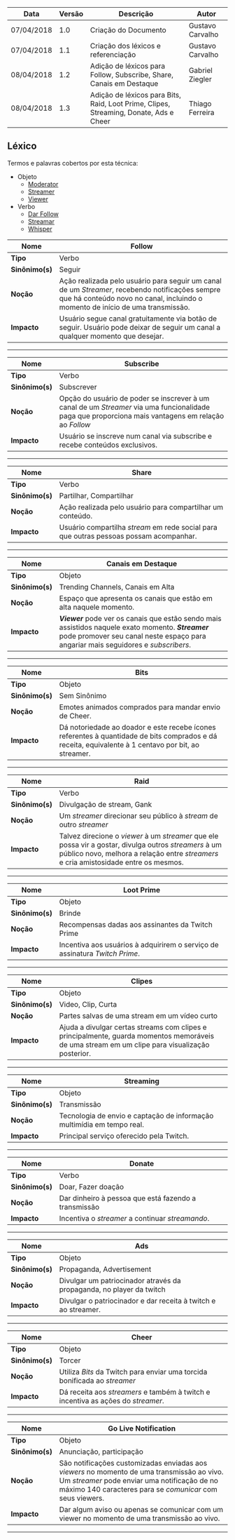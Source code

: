|Data|Versão|Descrição|Autor|
|----|------|---------|-----|
|07/04/2018|1.0|Criação do Documento|Gustavo Carvalho|
|07/04/2018|1.1|Criação dos léxicos e referenciação|Gustavo Carvalho|
|08/04/2018|1.2|Adição de léxicos para Follow, Subscribe, Share, Canais em Destaque|Gabriel Ziegler|
|08/04/2018|1.3|Adição de léxicos para Bits, Raid, Loot Prime, Clipes, Streaming, Donate, Ads e Cheer|Thiago Ferreira|

## Léxico
Termos e palavras cobertos por esta técnica:
* Objeto
  * [Moderator](https://github.com/gabrielziegler3/Requisitos-2018-1/wiki/L%C3%A9xico-Moderator)
  * [Streamer](https://github.com/gabrielziegler3/Requisitos-2018-1/wiki/L%C3%A9xico-Streamer)
  * [Viewer](https://github.com/gabrielziegler3/Requisitos-2018-1/wiki/Viewer)
* Verbo
  * [Dar Follow](https://github.com/gabrielziegler3/Requisitos-2018-1/wiki/Dar-Follow)
  * [Streamar](https://github.com/gabrielziegler3/Requisitos-2018-1/wiki/Streamar)
  * [Whisper](https://github.com/gabrielziegler3/Requisitos-2018-1/wiki/Whisper)

|Nome|Follow|
|----|-----|
|**Tipo**|Verbo|
|**Sinônimo(s)**|Seguir|
|**Noção**|Ação realizada pelo usuário para seguir um canal de um *Streamer*, recebendo notificações sempre que há conteúdo novo no canal, incluindo o momento de início de uma transmissão.|
|**Impacto**|Usuário segue canal gratuitamente via botão de seguir. Usuário pode deixar de seguir um canal a qualquer momento que desejar.|

***

|Nome|Subscribe|
|------|-------|
|**Tipo**|Verbo|
|**Sinônimo(s)**|Subscrever|
|**Noção**|Opção do usuário de poder se inscrever à um canal de um *Streamer* via uma funcionalidade paga que proporciona mais vantagens em relação ao *Follow*|
|**Impacto**|Usuário se inscreve num canal via subscribe e recebe conteúdos exclusivos.|

***

|Nome|Share|
|----|-----|
|**Tipo**|Verbo|
|**Sinônimo(s)**|Partilhar, Compartilhar|
|**Noção**|Ação realizada pelo usuário para compartilhar um conteúdo.|
|**Impacto**|Usuário compartilha *stream* em rede social para que outras pessoas possam acompanhar.|

***

|Nome|Canais em Destaque|
|----|-----|
|**Tipo**|Objeto|
|**Sinônimo(s)**|Trending Channels, Canais em Alta|
|**Noção**|Espaço que apresenta os canais que estão em alta naquele momento.|
|**Impacto**|***Viewer*** pode ver os canais que estão sendo mais assistidos naquele exato momento. ***Streamer*** pode promover seu canal neste espaço para angariar mais seguidores e *subscribers*.|

***

|Nome|Bits|
|----|-----|
|**Tipo**|Objeto|
|**Sinônimo(s)**|Sem Sinônimo|
|**Noção**|Emotes animados comprados para mandar envio de Cheer.|
|**Impacto**| Dá notoriedade ao doador e este recebe ícones referentes à quantidade de bits comprados e dá receita, equivalente à 1 centavo por bit, ao streamer.|

***

|Nome|Raid|
|----|-----|
|**Tipo**|Verbo|
|**Sinônimo(s)**|Divulgação de stream, Gank|
|**Noção**| Um *streamer* direcionar seu público à *stream* de outro *streamer*|
|**Impacto**| Talvez direcione o *viewer* à um *streamer* que ele possa vir a gostar, divulga outros *streamers* à um público novo, melhora a relação entre *streamers* e cria amistosidade entre os mesmos.|

***

|Nome|Loot Prime|
|----|-----|
|**Tipo**|Objeto|
|**Sinônimo(s)**|Brinde|
|**Noção**| Recompensas dadas aos assinantes da Twitch Prime|
|**Impacto**| Incentiva aos usuários à adquirirem o serviço de assinatura *Twitch Prime*.|

***

|Nome|Clipes|
|----|-----|
|**Tipo**|Objeto|
|**Sinônimo(s)**|Video, Clip, Curta|
|**Noção**| Partes salvas de uma stream em um vídeo curto|
|**Impacto**| Ajuda a divulgar certas streams com clipes e principalmente, guarda momentos memoráveis de uma stream em um clipe para visualização posterior.|

***

|Nome|Streaming|
|----|-----|
|**Tipo**|Objeto|
|**Sinônimo(s)**|Transmissão|
|**Noção**| Tecnologia de envio e captação de informação multimídia em tempo real.|
|**Impacto**| Principal serviço oferecido pela Twitch.|

***


|Nome|Donate|
|----|-----|
|**Tipo**|Verbo|
|**Sinônimo(s)**|Doar, Fazer doação|
|**Noção**| Dar dinheiro à pessoa que está fazendo a transmissão|
|**Impacto**| Incentiva o *streamer* a continuar *streamando*.|

***


|Nome|Ads|
|----|-----|
|**Tipo**|Objeto|
|**Sinônimo(s)**|Propaganda, Advertisement|
|**Noção**| Divulgar um patriocinador através da propaganda, no player da twitch|
|**Impacto**| Divulgar o patriocinador e dar receita à twitch e ao streamer.|

***

|Nome|Cheer|
|----|-----|
|**Tipo**|Objeto|
|**Sinônimo(s)**|Torcer|
|**Noção**| Utiliza *Bits* da Twitch para enviar uma torcida bonificada ao *streamer*|
|**Impacto**| Dá receita aos *streamers* e também à twitch e incentiva as ações do *streamer*.|

***

|Nome|Go Live Notification|
|----|-----|
|**Tipo**|Objeto|
|**Sinônimo(s)**|Anunciação, participação|
|**Noção**| São notificações customizadas enviadas aos *viewers* no momento de uma transmissão ao vivo. Um *streamer* pode enviar uma notificação de no máximo 140 caracteres para se *comunicar* com seus viewers. |
|**Impacto**| Dar algum aviso ou apenas se comunicar com um viewer no momento de uma transmissão ao vivo.|

***